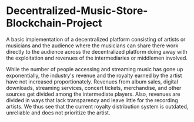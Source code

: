 # Decentralized-Music-Store-Blockchain-Project

A basic implementation of a decentralized platform consisting of artists or musicians and the audience 
where the musicians can share there work directly to the audience across the decentralized platform doing 
away with the exploitation and revenues of the intermediaries or middlemen involved.

While the number of people accessing and streaming music has gone up exponentially, the industry's revenue 
and the royalty earned by the artist have not increased proportionately. Revenues from album sales, digital 
downloads, streaming services, concert tickets, merchandise, and other sources get divided among the 
intermediate players. Also, revenues are divided in ways that lack transparency and leave little for the 
recording artists. We thus see that the current royalty distribution system is outdated, unreliable and does 
not prioritize the artist.

